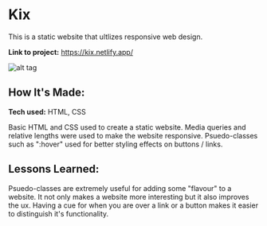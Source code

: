 # Kix
This is a static website that ultlizes responsive web design. 

**Link to project:** https://kix.netlify.app/

![alt tag](https://i.imgur.com/4LB0FQ1.jpg)

## How It's Made:

**Tech used:** HTML, CSS

Basic HTML and CSS used to create a static website. Media queries and relative lengths were used to make the website responsive. Psuedo-classes such as ":hover" used for better styling effects on buttons / links.

## Lessons Learned:

Psuedo-classes are extremely useful for adding some "flavour" to a website. It not only makes a website more interesting but it also improves the ux. Having a cue for when you are over a link or a button makes it easier to distinguish it's functionality.




